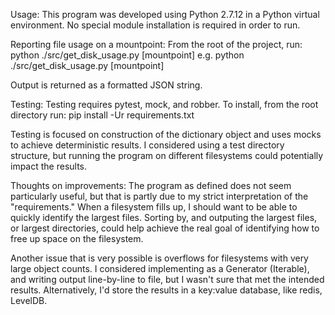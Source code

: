 Usage:
This program was developed using Python 2.7.12 in a Python virtual environment. No special module installation is
required in order to run.

Reporting file usage on a mountpoint:
From the root of the project, run:
python ./src/get_disk_usage.py [mountpoint]
e.g. python ./src/get_disk_usage.py [mountpoint]

Output is returned as a formatted JSON string.

Testing:
Testing requires pytest, mock, and robber. To install, from the root directory run:
pip install -Ur requirements.txt

Testing is focused on construction of the dictionary object and uses mocks to achieve deterministic results. I considered
using a test directory structure, but running the program on different filesystems could potentially impact the results.

Thoughts on improvements:
The program as defined does not seem particularly useful, but that is partly due to my strict interpretation of the
"requirements." When a filesystem fills up, I should want to be able to quickly identify the largest files. Sorting by,
and outputing the largest files, or largest directories, could help achieve the real goal of identifying how to free
up space on the filesystem.

Another issue that is very possible is overflows for filesystems with very large object counts. I considered implementing
as a Generator (Iterable), and writing output line-by-line to file, but I wasn't sure that met the intended results.
Alternatively, I'd store the results in a key:value database, like redis, LevelDB.